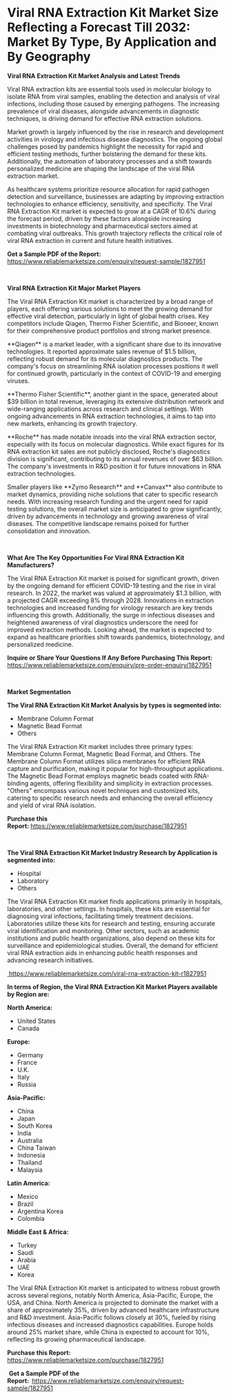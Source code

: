 <p><h1>Viral RNA Extraction Kit Market Size Reflecting a Forecast Till 2032: Market By Type, By Application and By Geography</h1></p><p><strong>Viral RNA Extraction Kit Market Analysis and Latest Trends</strong></p>
<p><p>Viral RNA extraction kits are essential tools used in molecular biology to isolate RNA from viral samples, enabling the detection and analysis of viral infections, including those caused by emerging pathogens. The increasing prevalence of viral diseases, alongside advancements in diagnostic techniques, is driving demand for effective RNA extraction solutions. </p><p>Market growth is largely influenced by the rise in research and development activities in virology and infectious disease diagnostics. The ongoing global challenges posed by pandemics highlight the necessity for rapid and efficient testing methods, further bolstering the demand for these kits. Additionally, the automation of laboratory processes and a shift towards personalized medicine are shaping the landscape of the viral RNA extraction market. </p><p>As healthcare systems prioritize resource allocation for rapid pathogen detection and surveillance, businesses are adapting by improving extraction technologies to enhance efficiency, sensitivity, and specificity. The Viral RNA Extraction Kit market is expected to grow at a CAGR of 10.6% during the forecast period, driven by these factors alongside increasing investments in biotechnology and pharmaceutical sectors aimed at combating viral outbreaks. This growth trajectory reflects the critical role of viral RNA extraction in current and future health initiatives.</p></p>
<p><strong>Get a Sample PDF of the Report:&nbsp;</strong> <a href="https://www.reliablemarketsize.com/enquiry/request-sample/1827951?utm_campaign=1898&utm_medium=2&utm_source=Github&utm_content=ia&utm_term=13042025&utm_id=viral-rna-extraction-kit">https://www.reliablemarketsize.com/enquiry/request-sample/1827951</a></p>
<p>&nbsp;</p>
<p><strong>Viral RNA Extraction Kit Major Market Players</strong></p>
<p><p>The Viral RNA Extraction Kit market is characterized by a broad range of players, each offering various solutions to meet the growing demand for effective viral detection, particularly in light of global health crises. Key competitors include Qiagen, Thermo Fisher Scientific, and Bioneer, known for their comprehensive product portfolios and strong market presence.</p><p>**Qiagen** is a market leader, with a significant share due to its innovative technologies. It reported approximate sales revenue of $1.5 billion, reflecting robust demand for its molecular diagnostics products. The company's focus on streamlining RNA isolation processes positions it well for continued growth, particularly in the context of COVID-19 and emerging viruses.</p><p>**Thermo Fisher Scientific**, another giant in the space, generated about $39 billion in total revenue, leveraging its extensive distribution network and wide-ranging applications across research and clinical settings. With ongoing advancements in RNA extraction technologies, it aims to tap into new markets, enhancing its growth trajectory.</p><p>**Roche** has made notable inroads into the viral RNA extraction sector, especially with its focus on molecular diagnostics. While exact figures for its RNA extraction kit sales are not publicly disclosed, Roche's diagnostics division is significant, contributing to its annual revenues of over $63 billion. The company's investments in R&D position it for future innovations in RNA extraction technologies.</p><p>Smaller players like **Zymo Research** and **Canvax** also contribute to market dynamics, providing niche solutions that cater to specific research needs. With increasing research funding and the urgent need for rapid testing solutions, the overall market size is anticipated to grow significantly, driven by advancements in technology and growing awareness of viral diseases. The competitive landscape remains poised for further consolidation and innovation.</p></p>
<p>&nbsp;</p>
<p><strong>What Are The Key Opportunities For Viral RNA Extraction Kit Manufacturers?</strong></p>
<p><p>The Viral RNA Extraction Kit market is poised for significant growth, driven by the ongoing demand for efficient COVID-19 testing and the rise in viral research. In 2022, the market was valued at approximately $1.3 billion, with a projected CAGR exceeding 8% through 2028. Innovations in extraction technologies and increased funding for virology research are key trends influencing this growth. Additionally, the surge in infectious diseases and heightened awareness of viral diagnostics underscore the need for improved extraction methods. Looking ahead, the market is expected to expand as healthcare priorities shift towards pandemics, biotechnology, and personalized medicine.</p></p>
<p><strong>Inquire or Share Your Questions If Any Before Purchasing This Report:</strong> <a href="https://www.reliablemarketsize.com/enquiry/pre-order-enquiry/1827951?utm_campaign=1898&utm_medium=2&utm_source=Github&utm_content=ia&utm_term=13042025&utm_id=viral-rna-extraction-kit">https://www.reliablemarketsize.com/enquiry/pre-order-enquiry/1827951</a></p>
<p>&nbsp;</p>
<p><strong>Market Segmentation</strong></p>
<p><strong>The Viral RNA Extraction Kit Market Analysis by types is segmented into:</strong></p>
<p><ul><li>Membrane Column Format</li><li>Magnetic Bead Format</li><li>Others</li></ul></p>
<p><p>The Viral RNA Extraction Kit market includes three primary types: Membrane Column Format, Magnetic Bead Format, and Others. The Membrane Column Format utilizes silica membranes for efficient RNA capture and purification, making it popular for high-throughput applications. The Magnetic Bead Format employs magnetic beads coated with RNA-binding agents, offering flexibility and simplicity in extraction processes. "Others" encompass various novel techniques and customized kits, catering to specific research needs and enhancing the overall efficiency and yield of viral RNA isolation.</p></p>
<p><strong>Purchase this Report:&nbsp;</strong><a href="https://www.reliablemarketsize.com/purchase/1827951?utm_campaign=1898&utm_medium=2&utm_source=Github&utm_content=ia&utm_term=13042025&utm_id=viral-rna-extraction-kit">https://www.reliablemarketsize.com/purchase/1827951</a></p>
<p>&nbsp;</p>
<p><strong>The Viral RNA Extraction Kit Market Industry Research by Application is segmented into:</strong></p>
<p><ul><li>Hospital</li><li>Laboratory</li><li>Others</li></ul></p>
<p><p>The Viral RNA Extraction Kit market finds applications primarily in hospitals, laboratories, and other settings. In hospitals, these kits are essential for diagnosing viral infections, facilitating timely treatment decisions. Laboratories utilize these kits for research and testing, ensuring accurate viral identification and monitoring. Other sectors, such as academic institutions and public health organizations, also depend on these kits for surveillance and epidemiological studies. Overall, the demand for efficient viral RNA extraction aids in enhancing public health responses and advancing research initiatives.</p></p>
<p><a href="https://www.reliablemarketsize.com/viral-rna-extraction-kit-r1827951?utm_campaign=1898&utm_medium=2&utm_source=Github&utm_content=ia&utm_term=13042025&utm_id=viral-rna-extraction-kit">&nbsp;https://www.reliablemarketsize.com/viral-rna-extraction-kit-r1827951</a></p>
<p><strong>In terms of Region, the Viral RNA Extraction Kit Market Players available by Region are:</strong></p>
<p>
    <p> <strong> North America: </strong>
        <ul>
            <li>United States</li>
            <li>Canada</li>
        </ul>
        </p> 
    <p> <strong> Europe: </strong>
        <ul>
            <li>Germany</li>
            <li>France</li>
            <li>U.K.</li>
            <li>Italy</li>
            <li>Russia</li>
        </ul>
        </p> 
    <p> <strong> Asia-Pacific: </strong>
        <ul>
            <li>China</li>
            <li>Japan</li>
            <li>South Korea</li>
            <li>India</li>
            <li>Australia</li>
            <li>China Taiwan</li>
            <li>Indonesia</li>
            <li>Thailand</li>
            <li>Malaysia</li>
        </ul>
        </p> 
    <p> <strong> Latin America: </strong>
        <ul>
            <li>Mexico</li>
            <li>Brazil</li>
            <li>Argentina Korea</li>
            <li>Colombia</li>
        </ul>
        </p> 
    <p> <strong> Middle East & Africa: </strong>
        <ul>
            <li>Turkey</li>
            <li>Saudi</li>
            <li>Arabia</li>
            <li>UAE</li>
            <li>Korea</li>
        </ul>
    </p>
    </p>
<p><p>The Viral RNA Extraction Kit market is anticipated to witness robust growth across several regions, notably North America, Asia-Pacific, Europe, the USA, and China. North America is projected to dominate the market with a share of approximately 35%, driven by advanced healthcare infrastructure and R&D investment. Asia-Pacific follows closely at 30%, fueled by rising infectious diseases and increased diagnostics capabilities. Europe holds around 25% market share, while China is expected to account for 10%, reflecting its growing pharmaceutical landscape.</p></p>
<p><strong>Purchase this Report: </strong><a href="https://www.reliablemarketsize.com/purchase/1827951?utm_campaign=1898&utm_medium=2&utm_source=Github&utm_content=ia&utm_term=13042025&utm_id=viral-rna-extraction-kit">https://www.reliablemarketsize.com/purchase/1827951</a></p>
<p>&nbsp;<strong>Get a Sample PDF of the Report:&nbsp;&nbsp;</strong><a href="https://www.reliablemarketsize.com/enquiry/request-sample/1827951?utm_campaign=1898&utm_medium=2&utm_source=Github&utm_content=ia&utm_term=13042025&utm_id=viral-rna-extraction-kit">https://www.reliablemarketsize.com/enquiry/request-sample/1827951</a></p>
<p><strong></strong></p>
<p><p></p><p></p><p></p></p>